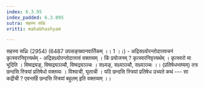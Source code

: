 ```yaml
---
index: 6.3.95
index_padded: 6.3.095
sutra: सहस्य सध्रिः
vritti: mahabhashyam

---
```

 सहस्य सध्रिः (2954) (6487 उपसङ्ख्यानवार्तिकम् ।। 1 ।।) - अद्रिसध्र्योरन्तोदात्तवचनं कृत्स्वरनिवृत्त्यर्थम् - अद्रिसध्र्योरन्तोदात्तत्वं वक्तव्यम् । किं प्रयोजनम् ? कृत्स्वरनिवृत्त्यर्थम् । कृत्स्वरो मा भूदिति । विष्वद्र्यङ्, विष्वद्र्यञ्ञ्चौ, विष्वद्र्यञ्ञ्चः । सध्र्यङ्, सध्र्यञ्ञ्चौ, सध्र्यञ्ञ्चः ।। (प्रतिषेधभाष्यम्) तत्र छन्दसि स्त्रियां प्रतिषेधो वक्तव्यः । विश्वाची, घृताची । यदि छन्दसि स्त्रियां प्रतिषेध उच्यते कथं --- सा कद्रीची ? एवन्तर्हि छन्दसि स्त्रियां बहुलम् इति वक्तव्यम् ।। 
